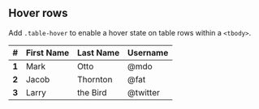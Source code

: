 ## Hover rows

Add `.table-hover` to enable a hover state on table rows within a `<tbody>`.

| # | First Name | Last Name | Username |
| --- | --- | --- | --- |
| **1** | Mark | Otto | @mdo |
| **2** | Jacob | Thornton | @fat |
| **3** | Larry | the Bird | @twitter |
